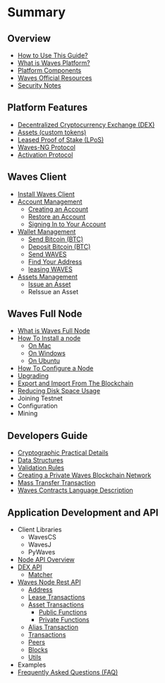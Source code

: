 # Summary

## Overview

* [How to Use This Guide?](how-to-use-this-guide.md)
* [What is Waves Platform?](README.md)
* [Platform Components](platform-components.md)
* [Waves Official Resources ](waves-official-resources.md)
* [Security Notes](security-notes.md)

## Platform Features

* [Decentralized Cryptocurrency Exchange \(DEX\)](decentralized-cryptocurrency-exchange-dex.md)
* [Assets \(custom tokens\)](assets-custom-tokens.md)
* [Leased Proof of Stake \(LPoS\)](leased-proof-of-stake-lpos.md)
* [Waves-NG Protocol](waves-ng-protocol.md)
* [Activation Protocol](activation-protocol.md)

## Waves Client

* [Install Waves Client](waves-client/install-waves-client.md)
* [Account Management](waves-client/account-management.md)
  * [Creating an Account](waves-client/account-management/creating-an-account.md)
  * [Restore an Account](waves-client/account-management/restore-an-account.md)
  * [Signing In to Your Account](waves-client/account-management/signing-in-to-your-account.md)
* [Wallet Management](waves-client/wallet-management.md)
  * [Send Bitcoin \(BTC\)](waves-client/send-bitcoin-btc.md)
  * [Deposit Bitcoin \(BTC\)](waves-client/deposit-bitcoin-btc.md)
  * [Send WAVES](waves-client/send-waves.md)
  * [Find Your Address](waves-client/find-your-address.md)
  * [leasing WAVES](waves-client/leasing-waves.md)
* [Assets Management](waves-client/assets-management.md)
  * [Issue an Asset](waves-client/assets-management/issue-an-asset.md)
  * ReIssue an Asset

## Waves Full Node

* [What is Waves Full Node ](waves-full-node/what-is-a-full-node.md)
* [How To Install a node](guidelines/how-to-install-a-node.md)
  * [On Mac](guidelines/how-to-install-a-node/on-mac.md)
  * [On Windows](guidelines/how-to-install-a-node/on-windows.md)
  * [On Ubuntu](guidelines/how-to-install-a-node/on-ubuntu.md)
* [How To Configure a Node](guidelines/how-to-configure-a-node.md)
* [Upgrading](waves-full-node/upgrading.md)
* [Export and Import From The Blockchain](guidelines/export-and-import-from-the-blockchain.md)
* [Reducing Disk Space Usage](guidelines/reducing-disk-space-usage.md)
* Joining Testnet
* Configuration
* Mining

## Developers Guide

* [Cryptographic Practical Details](guidelines/cryptographic-practical-details.md)
* [Data Structures](guidelines/data-structures.md)
* [Validation Rules](guidelines/validation-rules.md)
* [Creating a Private Waves Blockchain Network](guidelines/creating-a-private-waves-blockchain-network.md)
* [Mass Transfer Transaction](mass-transfer-transaction.md)
* [Waves Contracts Language Description](waves-contracts-language-description.md)

## Application Development and API

* Client Libraries
  * WavesCS
  * WavesJ
  * PyWaves
* [Node API Overview](waves-node-rest-api/node-api-overview.md)
* [DEX API](waves-node-rest-api/dex-api.md)
  * [Matcher](waves-node-rest-api/dex-api/matcher.md)
* [Waves Node Rest API](waves-node-rest-api/waves-node-rest-api.md)
  * [Address](waves-node-rest-api/address.md)
  * [Lease Transactions](waves-node-rest-api/lease-transactions.md)
  * [Asset Transactions](waves-node-rest-api/asset-transactions.md)
    * [Public Functions](waves-node-rest-api/asset-transactions/public-functions.md)
    * [Private Functions](waves-node-rest-api/asset-transactions/private-functions.md)
  * [Alias Transaction](waves-node-rest-api/alias-transaction.md)
  * [Transactions](waves-node-rest-api/transactions.md)
  * [Peers](waves-node-rest-api/peers.md)
  * [Blocks](waves-node-rest-api/blocks.md)
  * [Utils](waves-node-rest-api/utils.md)
* Examples
* [Frequently Asked Questions \(FAQ\)](application-development-and-api/frequently-asked-questions-faq.md)

